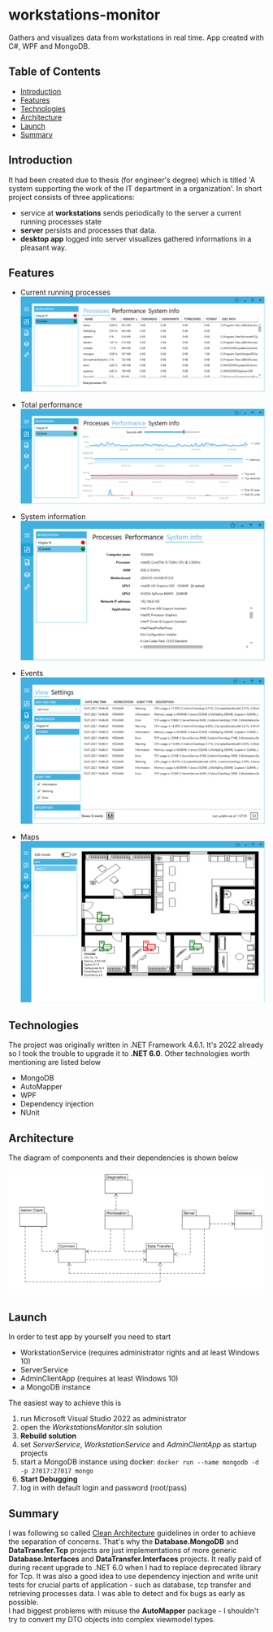 # workstations-monitor
Gathers and visualizes data from workstations in real time. App created with C#, WPF and MongoDB.

## Table of Contents
- [Introduction](#introduction)
- [Features](#features)
- [Technologies](#technologies)
- [Architecture](#architecture)
- [Launch](#launch)
- [Summary](#summary)

## Introduction
It had been created due to thesis (for engineer's degree) which is titled 'A system supporting the work of the IT department in a organization'. In short project consists of three applications:
- service at **workstations** sends periodically to the server a current running processes state
- **server** persists and processes that data.
- **desktop app** logged into server visualizes gathered informations in a pleasant way. 

## Features
- Current running processes
![Current running processes state](Docs/interface_processes.png)

- Total performance
![Total performance](Docs/interface_performance.png)

- System information
![System information](Docs/interface_systeminfo.png)

- Events
![Events](Docs/interface_events.png)

- Maps
![Maps](Docs/interface_maps.png)

## Technologies
The project was originally written in .NET Framework 4.6.1. It's 2022 already so I took the trouble to upgrade it to **.NET 6.0**. Other technologies worth mentioning are listed below
- MongoDB
- AutoMapper
- WPF
- Dependency injection
- NUnit

## Architecture
The diagram of components and their dependencies is shown below

![Diagram of components](Docs/architecture.png)

## Launch
In order to test app by yourself you need to start
- WorkstationService (requires administrator rights and at least Windows 10)
- ServerService
- AdminClientApp (requires at least Windows 10)
- a MongoDB instance

The easiest way to achieve this is
1. run Microsoft Visual Studio 2022 as administrator
2. open the *WorkstationsMonitor.sln* solution
3. **Rebuild solution**
4. set *ServerService*, *WorkstationService* and *AdminClientApp* as startup projects
5. start a MongoDB instance using docker: `docker run --name mongodb -d -p 27017:27017 mongo`
6. **Start Debugging**
7. log in with default login and password (root/pass)

## Summary
I was following so called [Clean Architecture](https://blog.cleancoder.com/uncle-bob/2012/08/13/the-clean-architecture.html) guidelines in order to achieve the separation of concerns. That's why the **Database.MongoDB** and **DataTransfer.Tcp** projects are just implementations of more generic  **Database.Interfaces** and **DataTransfer.Interfaces** projects. It really paid of during recent upgrade to .NET 6.0 when I had to replace deprecated library for Tcp. It was also a good idea to use dependency injection and write unit tests for crucial parts of application - such as database, tcp transfer and retrieving processes data. I was able to detect and fix bugs as early as possible.\
I had biggest problems with misuse the **AutoMapper** package - I shouldn't try to convert my DTO objects into complex viewmodel types.

